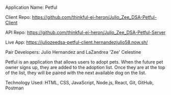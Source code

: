Application Name: Petful

Client Repo: 
https://github.com/thinkful-ei-heron/Julio_Zee_DSA-Petful-Client 

API Repo: 
https://github.com/thinkful-ei-heron/Julio_Zee_DSA-Petful-Server 

Live App: 
https://juliozeedsa-petful-client.hernandezjulio58.now.sh/

Pair Developers: 
Julio Hernandez and LaZandrea 'Zee' Celestine

Petful is an application that allows users to adopt pets.  When the future pet owner signs up, they are added to the adoption list.  Once they are at the top of the list, they will be paired with the next available dog on the list.  

Technology Used: 
HTML, CSS, JavaScript, Node.js, React, Git, GitHub, Postman
